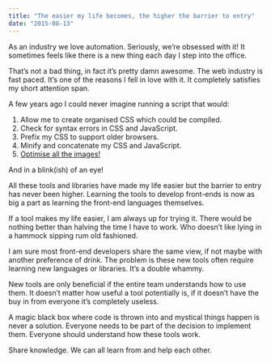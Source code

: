 ```yaml
---
title: "The easier my life becomes, the higher the barrier to entry"
date: "2015-08-13"
---
```


As an industry we love automation. Seriously, we’re obsessed with it! It sometimes feels like there is a new thing each day I step into the office.

That’s not a bad thing, in fact it’s pretty damn awesome. The web industry is fast paced. It’s one of the reasons I fell in love with it. It completely satisfies my short attention span.

A few years ago I could never imagine running a script that would:

1. Allow me to create organised CSS which could be compiled.
2. Check for syntax errors in CSS and JavaScript.
3. Prefix my CSS to support older browsers.
4. Minify and concatenate my CSS and JavaScript.
5. [Optimise all the images!](http://searchengineland.com/figz/wp-content/seloads/2012/09/Optimize-All-The-Things.jpg)

And in a blink(ish) of an eye!

All these tools and libraries have made my life easier but the barrier to entry has never been higher. Learning the tools to develop front-ends is now as big a part as learning the front-end languages themselves.

If a tool makes my life easier, I am always up for trying it. There would be nothing better than halving the time I have to work. Who doesn’t like lying in a hammock sipping rum old fashioned.

I am sure most front-end developers share the same view, if not maybe with another preference of drink. The problem is these new tools often require learning new languages or libraries. It’s a double whammy.

New tools are only beneficial if the entire team understands how to use them. It doesn’t matter how useful a tool potentially is, if it doesn’t have the buy in from everyone it’s completely useless.

A magic black box where code is thrown into and mystical things happen is never a solution. Everyone needs to be part of the decision to implement them. Everyone should understand how these tools work.

Share knowledge. We can all learn from and help each other.
